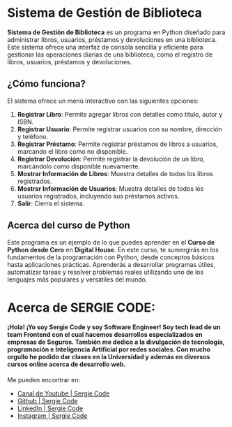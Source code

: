 # Sistema de Gestión de Biblioteca

**Sistema de Gestión de Biblioteca** es un programa en Python diseñado para administrar libros, usuarios, préstamos y devoluciones en una biblioteca. Este sistema ofrece una interfaz de consola sencilla y eficiente para gestionar las operaciones diarias de una biblioteca, como el registro de libros, usuarios, préstamos y devoluciones.

## ¿Cómo funciona?

El sistema ofrece un menú interactivo con las siguientes opciones:

1. **Registrar Libro**: Permite agregar libros con detalles como título, autor y ISBN.
2. **Registrar Usuario**: Permite registrar usuarios con su nombre, dirección y teléfono.
3. **Registrar Préstamo**: Permite registrar préstamos de libros a usuarios, marcando el libro como no disponible.
4. **Registrar Devolución**: Permite registrar la devolución de un libro, marcándolo como disponible nuevamente.
5. **Mostrar Información de Libros**: Muestra detalles de todos los libros registrados.
6. **Mostrar Información de Usuarios**: Muestra detalles de todos los usuarios registrados, incluyendo sus préstamos activos.
7. **Salir**: Cierra el sistema.

## Acerca del curso de Python

Este programa es un ejemplo de lo que puedes aprender en el **Curso de Python desde Cero** en **Digital House**. En este curso, te sumergirás en los fundamentos de la programación con Python, desde conceptos básicos hasta aplicaciones prácticas. Aprenderás a desarrollar programas útiles, automatizar tareas y resolver problemas reales utilizando uno de los lenguajes más populares y versátiles del mundo.

# Acerca de SERGIE CODE:

#### ¡Hola! ¡Yo soy Sergie Code y soy Software Engineer! Soy tech lead de un team Frontend con el cual hacemos desarrollos especializados en empresas de Seguros. También me dedico a la divulgación de tecnología, programación e Inteligencia Artificial por redes sociales. Con mucho orgullo he podido dar clases en la Universidad y además en diversos cursos online acerca de desarrollo web.

Me pueden encontrar en: 

- [Canal de Youtube | Sergie Code](https://www.youtube.com/@SergieCode)  
- [Github | Sergie Code](https://github.com/sergiecode)  
- [LinkedIn | Sergie Code](https://www.linkedin.com/in/sergiecode/)  
- [Instagram | Sergie Code](https://www.instagram.com/sergiecode)  
